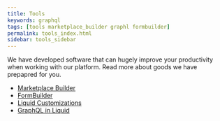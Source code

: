 ```yaml
---
title: Tools
keywords: graphql
tags: [tools marketplace_builder graphl formbuilder]
permalink: tools_index.html
sidebar: tools_sidebar
---
```


We have developed software that can hugely improve your productivity when working with our platform.
Read more about goods we have prepapred for you.

* [Marketplace Builder](tools_marketplace_builder.html)
* [FormBuilder](tools_formbuilder.html)
* [Liquid Customizations](tools_liquid_customizations.html)
* [GraphQL in Liquid](tools_graphql_in_liquid.html)
